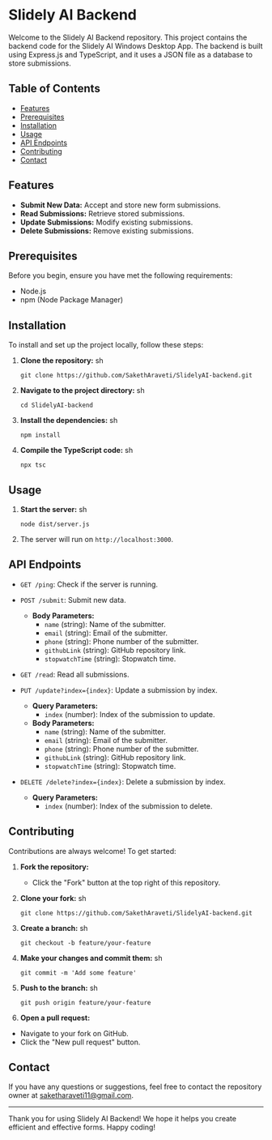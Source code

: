 
# Slidely AI Backend

Welcome to the Slidely AI Backend repository. This project contains the backend code for the Slidely AI Windows Desktop App. The backend is built using Express.js and TypeScript, and it uses a JSON file as a database to store submissions.

## Table of Contents

- [Features](#features)
- [Prerequisites](#prerequisites)
- [Installation](#installation)
- [Usage](#usage)
- [API Endpoints](#api-endpoints)
- [Contributing](#contributing)
- [Contact](#contact)

## Features

- **Submit New Data:** Accept and store new form submissions.
- **Read Submissions:** Retrieve stored submissions.
- **Update Submissions:** Modify existing submissions.
- **Delete Submissions:** Remove existing submissions.

## Prerequisites

Before you begin, ensure you have met the following requirements:
- Node.js
- npm (Node Package Manager)

## Installation

To install and set up the project locally, follow these steps:

1. **Clone the repository:**
   sh
   ```
   git clone https://github.com/SakethAraveti/SlidelyAI-backend.git
   ```
   
3. **Navigate to the project directory:**
   sh
   ```
   cd SlidelyAI-backend
   ```
   
5. **Install the dependencies:**
   sh
   ```
   npm install
   ```
   
7. **Compile the TypeScript code:**
   sh
   ```
   npx tsc
   ```
   

## Usage

1. **Start the server:**
   sh
   ```
   node dist/server.js
   ```
   
3. The server will run on `http://localhost:3000`.

## API Endpoints

- `GET /ping`: Check if the server is running.
- `POST /submit`: Submit new data.
  - **Body Parameters:**
    - `name` (string): Name of the submitter.
    - `email` (string): Email of the submitter.
    - `phone` (string): Phone number of the submitter.
    - `githubLink` (string): GitHub repository link.
    - `stopwatchTime` (string): Stopwatch time.

- `GET /read`: Read all submissions.

- `PUT /update?index={index}`: Update a submission by index.
  - **Query Parameters:**
    - `index` (number): Index of the submission to update.
  - **Body Parameters:**
    - `name` (string): Name of the submitter.
    - `email` (string): Email of the submitter.
    - `phone` (string): Phone number of the submitter.
    - `githubLink` (string): GitHub repository link.
    - `stopwatchTime` (string): Stopwatch time.

- `DELETE /delete?index={index}`: Delete a submission by index.
  - **Query Parameters:**
    - `index` (number): Index of the submission to delete.

## Contributing

Contributions are always welcome! To get started:

1. **Fork the repository:**
   - Click the "Fork" button at the top right of this repository.

2. **Clone your fork:**
   sh
   ```
   git clone https://github.com/SakethAraveti/SlidelyAI-backend.git
   ```

4. **Create a branch:**
   sh
   ```
   git checkout -b feature/your-feature
   ```
   

6. **Make your changes and commit them:**
   sh
   ```
   git commit -m 'Add some feature'
   ```
   

8. **Push to the branch:**
   sh
   ```
   git push origin feature/your-feature
   ```
   

10. **Open a pull request:**
   - Navigate to your fork on GitHub.
   - Click the "New pull request" button.

## Contact

If you have any questions or suggestions, feel free to contact the repository owner at [saketharaveti11@gmail.com](mailto:saketharaveti11@gmail.com).

---

Thank you for using Slidely AI Backend! We hope it helps you create efficient and effective forms. Happy coding!

